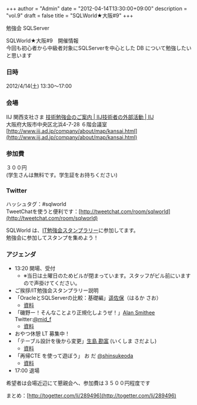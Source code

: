 +++
author = "Admin"
date = "2012-04-14T13:30:00+09:00"
description = "vol.9"
draft = false
title = "SQLWorld★大阪#9"
+++


勉強会 SQLServer  


SQLWorld★大阪#9　開催情報  
今回も初心者から中級者対象にSQLServerを中心とした DB について勉強したいと思います

### 日時

2012/4/14(土) 13:30～17:00

### 会場

IIJ 関西支社さま [技術勉強会のご案内 | IIJ技術者の外部活動 | IIJ](http://www.iij.ad.jp/company/development/external/study/index.html)  
大阪府大阪市中央区北浜4-7-28 ６階会議室  
[http://www.iij.ad.jp/company/about/map/kansai.html](http://www.iij.ad.jp/company/about/map/kansai.html)


### 参加費

３００円  
 (学生さんは無料です。学生証をお持ちください)
 
 ### Twitter

ハッシュタグ：#sqlworld  
TweetChatを使うと便利です：[http://tweetchat.com/room/sqlworld](http://tweetchat.com/room/sqlworld)  

SQLWorld は、[IT勉強会スタンプラリー](http://it-stamp.jp/entry)に参加してます。  
勉強会に参加してスタンプを集めよう！

### アジェンダ

* 13:20 開場、受付
  * ※当日は土曜日のためビルが閉まっています。スタッフがビル前にいますので声掛けてください。
* ご挨拶/IT勉強会スタンプラリー説明
* 「OracleとSQLServerの比較：基礎編」[遥佐保](http://blog.livedoor.jp/haruka_sao/)（はるか さお）
  * [資料](/publish/20120414_01.pdf)
* 「磯野ー！そんなことより正規化しようぜ！」[Alan Smithee](http://sikousakuzyo.hateblo.jp) Twitter:[@mid_f](http://twitter.com/#!/mid_f)
  * [資料](/publish/20120414_02.pptx)
* おやつ休憩 LT 募集中！
* 「テーブル設計を後から変更」[生島 勘富](http://d.hatena.ne.jp/Sikushima/) (いくしま さだよし)
  * [資料](/publish/20120414_03.pptx)
* 「再帰CTE を使って遊ぼう」 お だ [@shinsukeoda](http://twitter.com/#!/shinsukeoda)
  * [資料](/publish/20120414_04.pptx)
* 17:00 退場

希望者は会場近辺にて懇親会へ、参加費は３５００円程度です

まとめ：[http://togetter.com/li/289496](http://togetter.com/li/289496)  